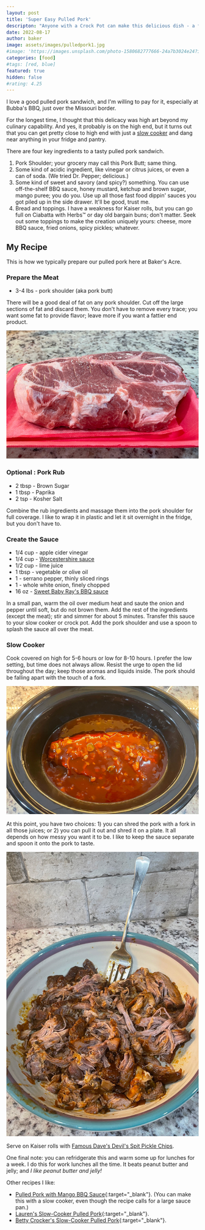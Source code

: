 ```yaml
---
layout: post
title: 'Super Easy Pulled Pork'
descripton: "Anyone with a Crock Pot can make this delicious dish - a fan favorite at Baker's Acre!"
date: 2022-08-17
author: baker
image: assets/images/pulledpork1.jpg
#image: 'https://images.unsplash.com/photo-1580682777666-24a7b3024e24?ixlib=rb-1.2.1&ixid=MnwxMjA3fDB8MHxwaG90by1wYWdlfHx8fGVufDB8fHx8&auto=format&fit=crop&w=750&q=80'
categories: [food]
#tags: [red, blue]
featured: true
hidden: false
#rating: 4.25
---
```


I love a good pulled pork sandwich, and I'm willing to pay for it, especially at Bubba's BBQ, just over the Missouri border.

For the longest time, I thought that this delicacy was high art beyond my culinary capability. And yes, it probably is on the high end, but it turns out that you can get pretty close to high end with just a [slow cooker](https://www.walmart.com/ip/Brentwood-Select-SC-157S-7-Qt-Slow-Cooker-Silver/728762260) and dang near anything in your fridge and pantry.

There are four key ingredients to a tasty pulled pork sandwich.

1. Pork Shoulder; your grocery may call this Pork Butt; same thing.
2. Some kind of acidic ingredient, like vinegar or citrus juices, or even a can of soda. (We tried Dr. Pepper; delicious.)
3. Some kind of sweet and savory (and spicy?) something. You can use off-the-shelf BBQ sauce, honey mustard, ketchup and brown sugar, mango puree; you do you. Use up all those fast food dippin' sauces you got piled up in the side drawer. It'll be good, trust me.
4. Bread and toppings. I have a weakness for Kaiser rolls, but you can go full on Ciabatta with Herbs&trade; or day old bargain buns; don't matter. Seek out some toppings to make the creation uniquely yours: cheese, more BBQ sauce, fried onions, spicy pickles; whatever.

## My Recipe

This is how we typically prepare our pulled pork here at Baker's Acre.

### Prepare the Meat

* 3-4 lbs - pork shoulder (aka pork butt)

There will be a good deal of fat on any pork shoulder. Cut off the large sections of fat and discard them. You don't have to remove every trace; you want some fat to provide flavor; leave more if you want a fattier end product.

![pork shoulder](/assets/images/pulledpork2.jpg)

### Optional : Pork Rub
 
* 2 tbsp  - Brown Sugar
* 1 tbsp  - Paprika
* 2 tsp   - Kosher Salt
 
Combine the rub ingredients and massage them into the pork shoulder for full coverage. I like to wrap it in plastic and let it sit overnight in the fridge, but you don't have to.

### Create the Sauce

* 1/4 cup - apple cider vinegar
* 1/4 cup - [Worcestershire sauce](https://www.walmart.com/ip/Great-Value-Worcestershire-Sauce-10-fl-Ounce/12157940)
* 1/2 cup - lime juice
* 1 tbsp  - vegetable or olive oil
* 1       - serrano pepper, thinly sliced rings
* 1       - whole white onion, finely chopped
* 16 oz   - [Sweet Baby Ray's BBQ sauce](https://www.walmart.com/ip/Sweet-Baby-Ray-s-Original-Barbecue-Sauce-18-oz/10294615)

In a small pan, warm the oil over medium heat and saute the onion and pepper until soft, but do not brown them. Add the rest of the ingredients (except the meat); stir and simmer for about 5 minutes. Transfer this sauce to your slow cooker or crock pot. Add the pork shoulder and use a spoon to splash the sauce all over the meat.

### Slow Cooker

Cook covered on high for 5-6 hours or low for 8-10 hours. I prefer the low setting, but time does not always allow. Resist the urge to open the lid throughout the day; keep those aromas and liquids inside. The pork should be falling apart with the touch of a fork.

![pork shoulder](/assets/images/pulledpork3.jpg)

At this point, you have two choices: 1) you can shred the pork with a fork in all those juices; or 2) you can pull it out and shred it on a plate. It all depends on how messy you want it to be. I like to keep the sauce separate and spoon it onto the pork to taste.

![pork shoulder](/assets/images/pulledpork4.jpg)

Serve on Kaiser rolls with [Famous Dave's Devil's Spit Pickle Chips](https://www.walmart.com/ip/Famous-Dave-s-Devil-s-Spit-Pickle-Chips-24-fl-oz/39080937).

One final note: you can refridgerate this and warm some up for lunches for a week. I do this for work lunches all the time. It beats peanut butter and jelly; and *I like peanut butter and jelly!*

Other recipes I like:

* [Pulled Pork with Mango BBQ Sauce](https://www.foodnetwork.com/recipes/winner-aarti-sequeira1/pulled-pork-with-mango-bbq-sauce-recipe-1921724){:target="\_blank"}. (You can make this with a slow cooker, even though the recipe calls for a large sauce pan.)
* [Lauren's Slow-Cooker Pulled Pork](https://www.delish.com/cooking/recipe-ideas/recipes/a51267/slow-cooker-pulled-pork-recipe/){:target="\_blank"}.
* [Betty Crocker's Slow-Cooker Pulled Pork](https://www.bettycrocker.com/recipes/slow-cooker-pulled-pork/52e0705a-a856-4aa5-a9ae-37b9e0c9fc52){:target="\_blank"}.
